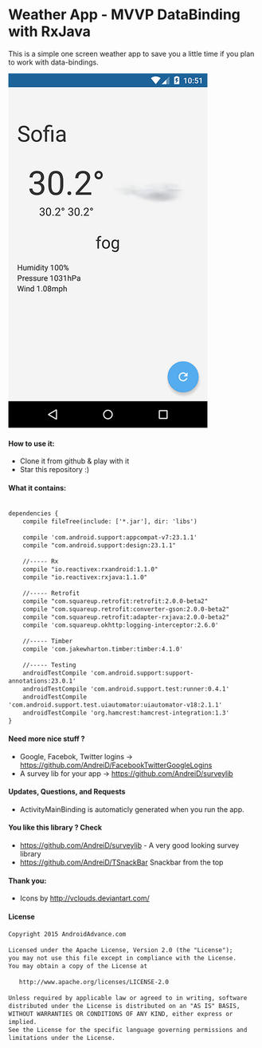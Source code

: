 Weather App - MVVP DataBinding with RxJava
==========================

This is a simple one screen weather app to save you a little time if you plan to work with data-bindings.

![alt text](https://raw.githubusercontent.com/AndreiD/MVVP-WeatherApp/master/screenshot.png "How the app looks 1")


#### How to use it:

* Clone it from github & play with it
* Star this repository :)


#### What it contains:

~~~~

dependencies {
    compile fileTree(include: ['*.jar'], dir: 'libs')

    compile 'com.android.support:appcompat-v7:23.1.1'
    compile "com.android.support:design:23.1.1"

    //----- Rx
    compile "io.reactivex:rxandroid:1.1.0"
    compile "io.reactivex:rxjava:1.1.0"

    //----- Retrofit
    compile "com.squareup.retrofit:retrofit:2.0.0-beta2"
    compile "com.squareup.retrofit:converter-gson:2.0.0-beta2"
    compile "com.squareup.retrofit:adapter-rxjava:2.0.0-beta2"
    compile 'com.squareup.okhttp:logging-interceptor:2.6.0'

    //----- Timber
    compile 'com.jakewharton.timber:timber:4.1.0'

    //----- Testing
    androidTestCompile 'com.android.support:support-annotations:23.0.1'
    androidTestCompile 'com.android.support.test:runner:0.4.1'
    androidTestCompile 'com.android.support.test.uiautomator:uiautomator-v18:2.1.1'
    androidTestCompile 'org.hamcrest:hamcrest-integration:1.3'
}
~~~~

#### Need more nice stuff ?

- Google, Facebok, Twitter logins -> https://github.com/AndreiD/FacebookTwitterGoogleLogins
- A survey lib for your app -> https://github.com/AndreiD/surveylib

#### Updates, Questions, and Requests

- ActivityMainBinding is automaticly generated when you run the app.


#### You like this library ? Check
- https://github.com/AndreiD/surveylib - A very good looking survey library
- https://github.com/AndreiD/TSnackBar Snackbar from the top


#### Thank you:

- Icons by http://vclouds.deviantart.com/


#### License

~~~~
Copyright 2015 AndroidAdvance.com

Licensed under the Apache License, Version 2.0 (the "License");
you may not use this file except in compliance with the License.
You may obtain a copy of the License at

   http://www.apache.org/licenses/LICENSE-2.0

Unless required by applicable law or agreed to in writing, software
distributed under the License is distributed on an "AS IS" BASIS,
WITHOUT WARRANTIES OR CONDITIONS OF ANY KIND, either express or implied.
See the License for the specific language governing permissions and
limitations under the License.
~~~~